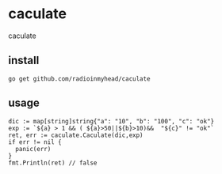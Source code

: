 # caculate
caculate

## install 
```shell
go get github.com/radioinmyhead/caculate
```

## usage
```golang
dic := map[string]string{"a": "10", "b": "100", "c": "ok"}
exp := `${a} > 1 && ( ${a}>50||${b}>10)&&  "${c}" != "ok"` 
ret, err := caculate.Caculate(dic,exp)
if err != nil {
  panic(err)
}
fmt.Println(ret) // false
```
  

